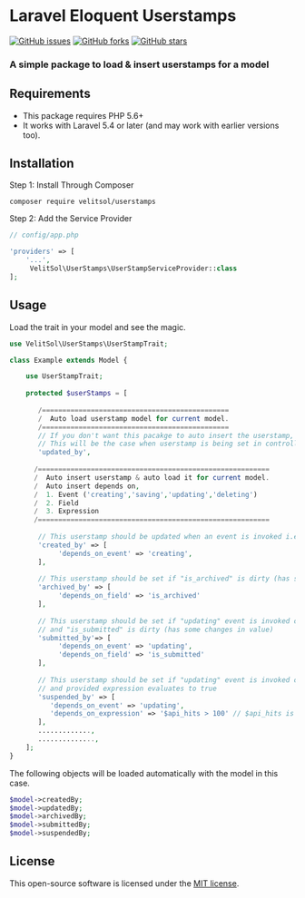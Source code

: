 # Laravel Eloquent Userstamps

[![GitHub issues](https://img.shields.io/github/issues/hmshafeeq/userstamps.svg)](https://github.com/hmshafeeq/userstamps/issues)
[![GitHub forks](https://img.shields.io/github/forks/hmshafeeq/userstamps.svg)](https://github.com/hmshafeeq/userstamps/network)
[![GitHub stars](https://img.shields.io/github/stars/hmshafeeq/userstamps.svg)](https://github.com/hmshafeeq/userstamps/stargazers)

### A simple package to load & insert userstamps for a model

## Requirements

* This package requires PHP 5.6+
* It works with Laravel 5.4 or later (and may work with earlier versions too).

## Installation
Step 1: Install Through Composer 

````
composer require velitsol/userstamps
````
Step 2: Add the Service Provider
 
```php
// config/app.php

'providers' => [
    '...',
     VelitSol\UserStamps\UserStampServiceProvider::class
];
```
 
## Usage

Load the trait in your model and see the magic. 

```php
use VelitSol\UserStamps\UserStampTrait;

class Example extends Model {

    use UserStampTrait;
     
    protected $userStamps = [
       
       /==============================================
       /  Auto load userstamp model for current model.
       /==============================================
       // If you don't want this pacakge to auto insert the userstamp, and you just want to autoload it along with your model
       // This will be the case when userstamp is being set in controller or some where else at certain action.
       'updated_by',
     
      /=========================================================
      /  Auto insert userstamp & auto load it for current model.
      /  Auto insert depends on,
      /  1. Event ('creating','saving','updating','deleting')
      /  2. Field 
      /  3. Expression
      /=========================================================
          
       // This userstamp should be updated when an event is invoked i.e 'creating','updating','deleting','saving'.
       'created_by' => [
            'depends_on_event' => 'creating', 
       ],
       
       // This userstamp should be set if "is_archived" is dirty (has some changes in value)
       'archived_by' => [
            'depends_on_field' => 'is_archived' 
       ],
       
       // This userstamp should be set if "updating" event is invoked on this model,
       // and "is_submitted" is dirty (has some changes in value)
       'submitted_by'=> [
            'depends_on_event' => 'updating', 
            'depends_on_field' => 'is_submitted' 
       ],
       
       // This userstamp should be set if "updating" event is invoked on this model,
       // and provided expression evaluates to true
       'suspended_by' => [
          'depends_on_event' => 'updating', 
          'depends_on_expression' => '$api_hits > 100' // $api_hits is a model field i.e $model->api_hits
       ],
       .............,
       ..............,
    ];
}
```

The following objects will be loaded automatically with the model in this case. 
```php
$model->createdBy;  
$model->updatedBy;  
$model->archivedBy; 
$model->submittedBy; 
$model->suspendedBy;
```


## License

This open-source software is licensed under the [MIT license](https://opensource.org/licenses/MIT).